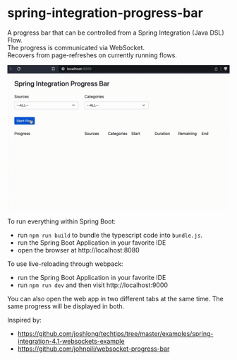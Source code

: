 # spring-integration-progress-bar
A progress bar that can be controlled from a Spring Integration (Java DSL) Flow.  
The progress is communicated via WebSocket.  
Recovers from page-refreshes on currently running flows.

![progress-bar.gif](progress-bar.gif)

To run everything within Spring Boot:
- run `npm run build` to bundle the typescript code into `bundle.js`.
- run the Spring Boot Application in your favorite IDE
- open the browser at http://localhost:8080

To use live-reloading through webpack:
- run the Spring Boot Application in your favorite IDE
- run `npm run dev` and then visit http://localhost:9000

You can also open the web app in two different tabs at the same time. The same progress will be displayed in both.

Inspired by:
* https://github.com/joshlong/techtips/tree/master/examples/spring-integration-4.1-websockets-example
* https://github.com/johnpili/websocket-progress-bar
